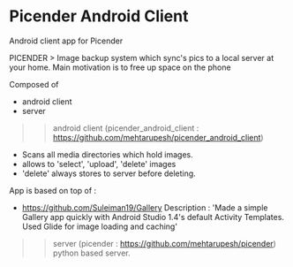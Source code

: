 # Picender Android Client
Android client app for Picender


PICENDER > Image backup system which sync's pics to a local server at
your home. Main motivation is to free up space on the phone

Composed of
- android client
- server


>> android client (picender_android_client : https://github.com/mehtarupesh/picender_android_client)
   - Scans all media directories which hold images.
   - allows to 'select', 'upload', 'delete' images
   - 'delete' always stores to server before deleting.

App is based on top of :
- https://github.com/Suleiman19/Gallery
Description :
'Made a simple Gallery app quickly with Android Studio 1.4's default Activity Templates.
Used Glide for image loading and caching'


>> server (picender : https://github.com/mehtarupesh/picender)
python based server.
